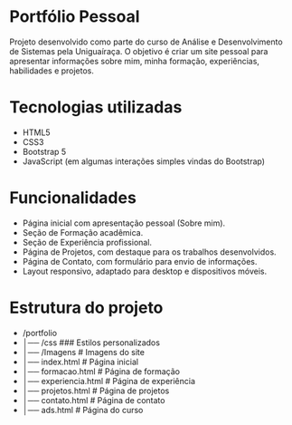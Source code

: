 # Portfólio Pessoal

Projeto desenvolvido como parte do curso de Análise e Desenvolvimento de Sistemas pela Uniguaíraça.
O objetivo é criar um site pessoal para apresentar informações sobre mim, minha formação, experiências, habilidades e projetos.


# Tecnologias utilizadas
* HTML5
* CSS3
* Bootstrap 5
* JavaScript (em algumas interações simples vindas do Bootstrap)

# Funcionalidades
* Página inicial com apresentação pessoal (Sobre mim).
* Seção de Formação acadêmica.
* Seção de Experiência profissional.
* Página de Projetos, com destaque para os trabalhos desenvolvidos.
* Página de Contato, com formulário para envio de informações.
* Layout responsivo, adaptado para desktop e dispositivos móveis.


# Estrutura do projeto

* /portfolio
* │── /css              ### Estilos personalizados
* │── /Imagens          # Imagens do site
* │── index.html        # Página inicial
* │── formacao.html     # Página de formação
* │── experiencia.html  # Página de experiência
* │── projetos.html     # Página de projetos
* │── contato.html      # Página de contato
* │── ads.html          # Página do curso

